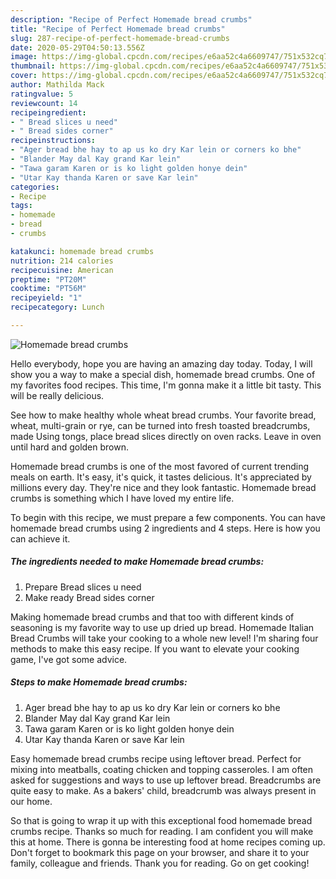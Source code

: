 ```yaml
---
description: "Recipe of Perfect Homemade bread crumbs"
title: "Recipe of Perfect Homemade bread crumbs"
slug: 287-recipe-of-perfect-homemade-bread-crumbs
date: 2020-05-29T04:50:13.556Z
image: https://img-global.cpcdn.com/recipes/e6aa52c4a6609747/751x532cq70/homemade-bread-crumbs-recipe-main-photo.jpg
thumbnail: https://img-global.cpcdn.com/recipes/e6aa52c4a6609747/751x532cq70/homemade-bread-crumbs-recipe-main-photo.jpg
cover: https://img-global.cpcdn.com/recipes/e6aa52c4a6609747/751x532cq70/homemade-bread-crumbs-recipe-main-photo.jpg
author: Mathilda Mack
ratingvalue: 5
reviewcount: 14
recipeingredient:
- " Bread slices u need"
- " Bread sides corner"
recipeinstructions:
- "Ager bread bhe hay to ap us ko dry Kar lein or corners ko bhe"
- "Blander May dal Kay grand Kar lein"
- "Tawa garam Karen or is ko light golden honye dein"
- "Utar Kay thanda Karen or save Kar lein"
categories:
- Recipe
tags:
- homemade
- bread
- crumbs

katakunci: homemade bread crumbs 
nutrition: 214 calories
recipecuisine: American
preptime: "PT20M"
cooktime: "PT56M"
recipeyield: "1"
recipecategory: Lunch

---
```



![Homemade bread crumbs](https://img-global.cpcdn.com/recipes/e6aa52c4a6609747/751x532cq70/homemade-bread-crumbs-recipe-main-photo.jpg)

Hello everybody, hope you are having an amazing day today. Today, I will show you a way to make a special dish, homemade bread crumbs. One of my favorites food recipes. This time, I'm gonna make it a little bit tasty. This will be really delicious.

See how to make healthy whole wheat bread crumbs. Your favorite bread, wheat, multi-grain or rye, can be turned into fresh toasted breadcrumbs, made Using tongs, place bread slices directly on oven racks. Leave in oven until hard and golden brown.

Homemade bread crumbs is one of the most favored of current trending meals on earth. It's easy, it's quick, it tastes delicious. It's appreciated by millions every day. They're nice and they look fantastic. Homemade bread crumbs is something which I have loved my entire life.


To begin with this recipe, we must prepare a few components. You can have homemade bread crumbs using 2 ingredients and 4 steps. Here is how you can achieve it.

<!--inarticleads1-->

##### The ingredients needed to make Homemade bread crumbs:

1. Prepare  Bread slices u need
1. Make ready  Bread sides corner


Making homemade bread crumbs and that too with different kinds of seasoning is my favorite way to use up dried up bread. Homemade Italian Bread Crumbs will take your cooking to a whole new level! I&#39;m sharing four methods to make this easy recipe. If you want to elevate your cooking game, I&#39;ve got some advice. 

<!--inarticleads2-->

##### Steps to make Homemade bread crumbs:

1. Ager bread bhe hay to ap us ko dry Kar lein or corners ko bhe
1. Blander May dal Kay grand Kar lein
1. Tawa garam Karen or is ko light golden honye dein
1. Utar Kay thanda Karen or save Kar lein


Easy homemade bread crumbs recipe using leftover bread. Perfect for mixing into meatballs, coating chicken and topping casseroles. I am often asked for suggestions and ways to use up leftover bread. Breadcrumbs are quite easy to make. As a bakers&#39; child, breadcrumb was always present in our home. 

So that is going to wrap it up with this exceptional food homemade bread crumbs recipe. Thanks so much for reading. I am confident you will make this at home. There is gonna be interesting food at home recipes coming up. Don't forget to bookmark this page on your browser, and share it to your family, colleague and friends. Thank you for reading. Go on get cooking!
